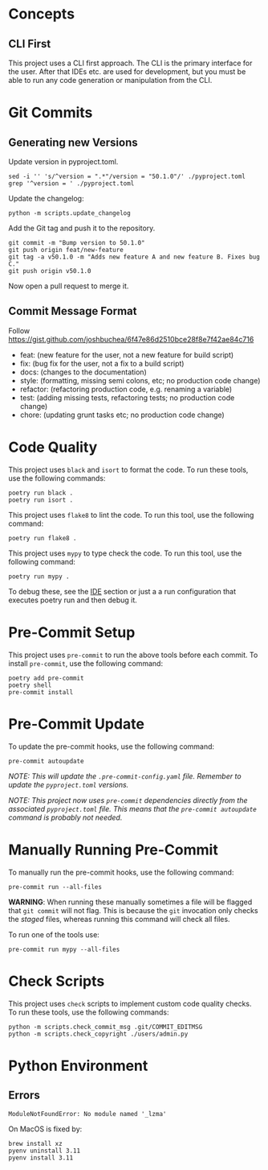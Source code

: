 # Concepts

## CLI First

This project uses a CLI first approach. The CLI is the primary interface for the user. After that IDEs etc. are used for
development, but you must be able to run any code generation or manipulation from the CLI.

# Git Commits

## Generating new Versions

Update version in pyproject.toml.

```shell
sed -i '' 's/^version = ".*"/version = "50.1.0"/' ./pyproject.toml
grep '^version = ' ./pyproject.toml
```

Update the changelog:

```shell
python -m scripts.update_changelog
```

Add the Git tag and push it to the repository.

```shell
git commit -m "Bump version to 50.1.0"
git push origin feat/new-feature
git tag -a v50.1.0 -m "Adds new feature A and new feature B. Fixes bug C."
git push origin v50.1.0
```

Now open a pull request to merge it.

## Commit Message Format

Follow https://gist.github.com/joshbuchea/6f47e86d2510bce28f8e7f42ae84c716

- feat: (new feature for the user, not a new feature for build script)
- fix: (bug fix for the user, not a fix to a build script)
- docs: (changes to the documentation)
- style: (formatting, missing semi colons, etc; no production code change)
- refactor: (refactoring production code, e.g. renaming a variable)
- test: (adding missing tests, refactoring tests; no production code change)
- chore: (updating grunt tasks etc; no production code change)

# Code Quality

This project uses `black` and `isort` to format the code. To run these tools, use the following commands:

```shell
poetry run black .
poetry run isort .
```

This project uses `flake8` to lint the code. To run this tool, use the following command:

```shell
poetry run flake8 .
```

This project uses `mypy` to type check the code. To run this tool, use the following command:

```shell
poetry run mypy .
```

To debug these, see the [IDE](IDE.md) section or just a a run configuration that executes poetry run and then debug it.

# Pre-Commit Setup

This project uses `pre-commit` to run the above tools before each commit. To install `pre-commit`, use the following
command:

```shell
poetry add pre-commit
poetry shell
pre-commit install
```

# Pre-Commit Update

To update the pre-commit hooks, use the following command:

```shell
pre-commit autoupdate
```

_NOTE: This will update the `.pre-commit-config.yaml` file. Remember to update the `pyproject.toml` versions._

_NOTE: This project now uses `pre-commit` dependencies directly from the associated `pyproject.toml` file. This means
that the `pre-commit autoupdate` command is probably not needed._

# Manually Running Pre-Commit

To manually run the pre-commit hooks, use the following command:

```shell
pre-commit run --all-files
```

**WARNING**: When running these manually sometimes a file will be flagged that `git commit` will not flag. This is
because the `git` invocation only checks the _staged_ files, whereas running this command will check all files.

To run one of the tools use:

```shell
pre-commit run mypy --all-files
```

# Check Scripts

This project uses `check` scripts to implement custom code quality checks. To run these tools, use the following
commands:

```shell
python -m scripts.check_commit_msg .git/COMMIT_EDITMSG
python -m scripts.check_copyright ./users/admin.py
```

# Python Environment

## Errors

```shell
ModuleNotFoundError: No module named '_lzma'
```

On MacOS is fixed by:

```shell
brew install xz
pyenv uninstall 3.11
pyenv install 3.11
```

